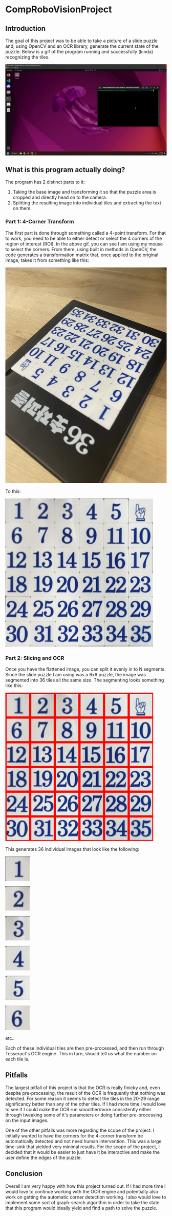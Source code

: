 # CompRoboVisionProject

## Introduction

The goal of this project was to be able to take a picture of a slide puzzle and, using OpenCV and an OCR library, generate the current state of the puzzle. Below is a gif of the program running and successfully (kinda) recognizing the tiles.

![Program Running](assets/run.gif)

## What is this program actually doing?

The program has 2 distinct parts to it:
1. Taking the base image and transforming it so that the puzzle area is cropped and directly head on to the camera.
2. Splitting the resulting image into individual tiles and extracting the text on them.

### Part 1: 4-Corner Transform

The first part is done through something called a 4-point transform. For that to work, you need to be able to either detect or select the 4 corners of the region of interest (ROI). In the above gif, you can see I am using my mouse to select the corners. From there, using built in methods in OpenCV, the code generates a transformation matrix that, once applied to the original image, takes it from something like this:

![Original Image](images/IMG_1090.jpg)

To this:

![Processed Image](assets/flattened.png)

### Part 2: Slicing and OCR

Once you have the flattened image, you can split it evenly in to N segments. Since the slide puzzle I am using was a 6x6 puzzle, the image was segmented into 36 tiles all the same size. The segmenting looks something like this:

![Slices](assets/split_lines.png)

This generates 36 individual images that look like the following:

![1](assets/1.png)

![2](assets/2.png)

![3](assets/3.png)

![4](assets/4.png)

![5](assets/5.png)

![6](assets/6.png)

etc..

Each of these individual tiles are then pre-processed, and then run through Tesseract's OCR engine. This in turn, should tell us what the number on each tile is.

## Pitfalls

The largest pitfall of this project is that the OCR is really finicky and, even despite pre-processing, the result of the OCR is frequently that nothing was detected. For some reason it seems to detect the tiles in the 20-29 range significancy better than any of the other tiles. If I had more time I would love to see if I could make the OCR run smoother/more consistently either through tweaking some of it's parameters or doing further pre-processing on the input images.

One of the other pitfalls was more regarding the scope of the project. I initially wanted to have the corners for the 4-corner transform be automatically detected and not need human intervention. This was a large time-sink that yielded very minimal results. For the scope of the project, I decided that it would be easier to just have it be interactive and make the user define the edges of the puzzle.

## Conclusion

Overall I am very happy with how this project turned out. If I had more time I would love to continue working with the OCR engine and potentially also work on getting the automatic corner detection working. I also would love to implement some sort of graph-search algorithm in order to take the state that this program would ideally yield and find a path to solve the puzzle.